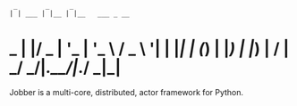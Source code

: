      _       _     _               
    | | ___ | |__ | |__   ___ _ __ 
 _  | |/ _ \| '_ \| '_ \ / _ \ '__|
| |_| | (_) | |_) | |_) |  __/ |   
 \___/ \___/|_.__/|_.__/ \___|_|   
===================================                                    

Jobber is a multi-core, distributed, actor framework for Python.
